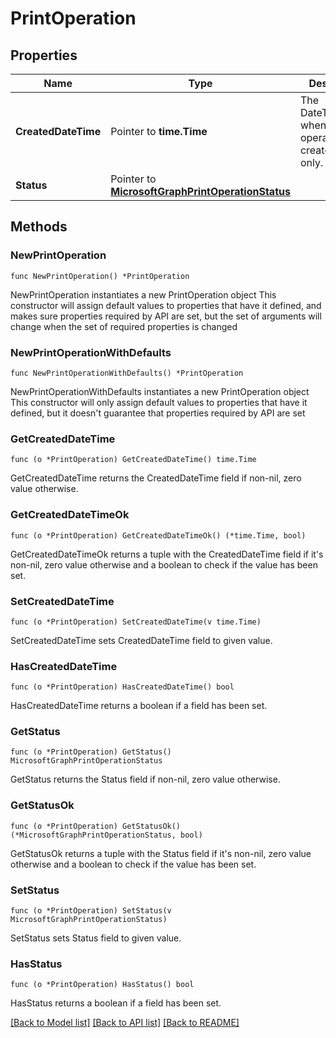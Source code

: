 # PrintOperation

## Properties

Name | Type | Description | Notes
------------ | ------------- | ------------- | -------------
**CreatedDateTime** | Pointer to **time.Time** | The DateTimeOffset when the operation was created. Read-only. | [optional] 
**Status** | Pointer to [**MicrosoftGraphPrintOperationStatus**](MicrosoftGraphPrintOperationStatus.md) |  | [optional] 

## Methods

### NewPrintOperation

`func NewPrintOperation() *PrintOperation`

NewPrintOperation instantiates a new PrintOperation object
This constructor will assign default values to properties that have it defined,
and makes sure properties required by API are set, but the set of arguments
will change when the set of required properties is changed

### NewPrintOperationWithDefaults

`func NewPrintOperationWithDefaults() *PrintOperation`

NewPrintOperationWithDefaults instantiates a new PrintOperation object
This constructor will only assign default values to properties that have it defined,
but it doesn't guarantee that properties required by API are set

### GetCreatedDateTime

`func (o *PrintOperation) GetCreatedDateTime() time.Time`

GetCreatedDateTime returns the CreatedDateTime field if non-nil, zero value otherwise.

### GetCreatedDateTimeOk

`func (o *PrintOperation) GetCreatedDateTimeOk() (*time.Time, bool)`

GetCreatedDateTimeOk returns a tuple with the CreatedDateTime field if it's non-nil, zero value otherwise
and a boolean to check if the value has been set.

### SetCreatedDateTime

`func (o *PrintOperation) SetCreatedDateTime(v time.Time)`

SetCreatedDateTime sets CreatedDateTime field to given value.

### HasCreatedDateTime

`func (o *PrintOperation) HasCreatedDateTime() bool`

HasCreatedDateTime returns a boolean if a field has been set.

### GetStatus

`func (o *PrintOperation) GetStatus() MicrosoftGraphPrintOperationStatus`

GetStatus returns the Status field if non-nil, zero value otherwise.

### GetStatusOk

`func (o *PrintOperation) GetStatusOk() (*MicrosoftGraphPrintOperationStatus, bool)`

GetStatusOk returns a tuple with the Status field if it's non-nil, zero value otherwise
and a boolean to check if the value has been set.

### SetStatus

`func (o *PrintOperation) SetStatus(v MicrosoftGraphPrintOperationStatus)`

SetStatus sets Status field to given value.

### HasStatus

`func (o *PrintOperation) HasStatus() bool`

HasStatus returns a boolean if a field has been set.


[[Back to Model list]](../README.md#documentation-for-models) [[Back to API list]](../README.md#documentation-for-api-endpoints) [[Back to README]](../README.md)


